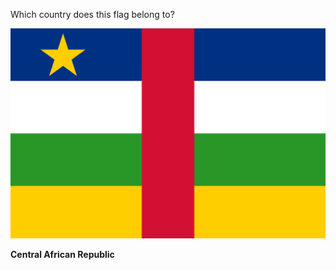 Which country does this flag belong to?

![Flag of Central African Republic](images/Flag_of_the_Central_African_Republic.svg)
<!--question-->
**Central African Republic**